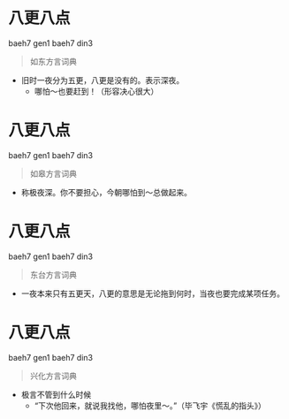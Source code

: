 # 八更八点
baeh7 gen1 baeh7 din3
> 如东方言词典
- 旧时一夜分为五更，八更是没有的。表示深夜。
  - 哪怕～也要赶到！（形容决心很大）

# 八更八点
baeh7 gen1 baeh7 din3
> 如皋方言词典
- 称极夜深。你不要担心，今朝哪怕到～总做起来。

# 八更八点
baeh7 gen1 baeh7 din3
> 东台方言词典
- 一夜本来只有五更天，八更的意思是无论拖到何时，当夜也要完成某项任务。

# 八更八点
baeh7 gen1 baeh7 din3
> 兴化方言词典
- 极言不管到什么时候
  - “下次他回来，就说我找他，哪怕夜里～。”（毕飞宇《慌乱的指头》）
